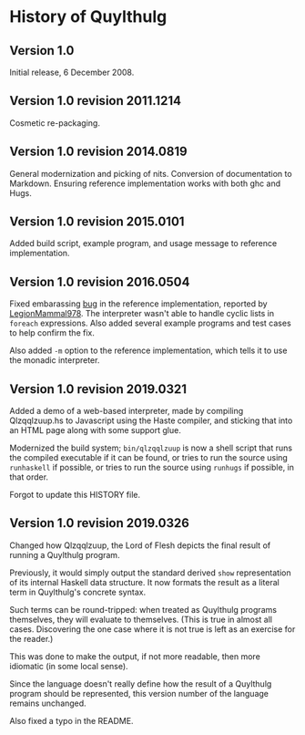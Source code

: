 History of Quylthulg
====================

Version 1.0
-----------

Initial release, 6 December 2008.

Version 1.0 revision 2011.1214
------------------------------

Cosmetic re-packaging.

Version 1.0 revision 2014.0819
------------------------------

General modernization and picking of nits.  Conversion of documentation to
Markdown.  Ensuring reference implementation works with both ghc and Hugs.

Version 1.0 revision 2015.0101
------------------------------

Added build script, example program, and usage message to reference
implementation.

Version 1.0 revision 2016.0504
------------------------------

Fixed embarassing [bug](https://github.com/catseye/Quylthulg/issues/1) in
the reference implementation, reported by [LegionMammal978](https://github.com/LegionMammal978).
The interpreter wasn't able to handle cyclic lists in `foreach` expressions.
Also added several example programs and test cases to help confirm the fix.

Also added `-m` option to the reference implementation, which tells it to
use the monadic interpreter.

Version 1.0 revision 2019.0321
------------------------------

Added a demo of a web-based interpreter, made by compiling Qlzqqlzuup.hs
to Javascript using the Haste compiler, and sticking that into an HTML
page along with some support glue.

Modernized the build system; `bin/qlzqqlzuup` is now a shell script that
runs the compiled executable if it can be found, or tries to run the source
using `runhaskell` if possible, or tries to run the source using `runhugs`
if possible, in that order.

Forgot to update this HISTORY file.

Version 1.0 revision 2019.0326
------------------------------

Changed how Qlzqqlzuup, the Lord of Flesh depicts the final result of
running a Quylthulg program.

Previously, it would simply output the standard derived `show`
representation of its internal Haskell data structure.  It now formats the
result as a literal term in Quylthulg's concrete syntax.

Such terms can be round-tripped: when treated as Quylthulg programs themselves,
they will evaluate to themselves.  (This is true in almost all cases.
Discovering the one case where it is not true is left as an exercise for the
reader.)

This was done to make the output, if not more readable, then more idiomatic
(in some local sense).

Since the language doesn't really define how the result of a Quylthulg
program should be represented, this version number of the language remains
unchanged.

Also fixed a typo in the README.
